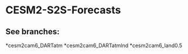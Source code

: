 # CESM2-S2S-Forecasts

## See branches:
*cesm2cam6_DARTatm
*cesm2cam6_DARTatmlnd
*cesm2cam6_land0.5
